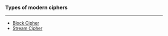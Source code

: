 ### Types of modern ciphers
---
- [Block Cipher](Block%20Cipher.md)
- [Stream Cipher](Stream%20Cipher.md)